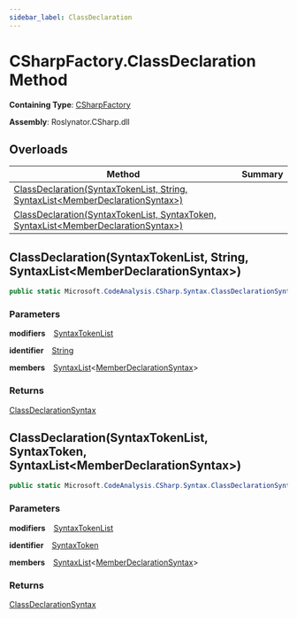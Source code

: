 ```yaml
---
sidebar_label: ClassDeclaration
---
```


# CSharpFactory\.ClassDeclaration Method

**Containing Type**: [CSharpFactory](../index.md)

**Assembly**: Roslynator\.CSharp\.dll

## Overloads

| Method | Summary |
| ------ | ------- |
| [ClassDeclaration(SyntaxTokenList, String, SyntaxList&lt;MemberDeclarationSyntax&gt;)](#1797779004) | |
| [ClassDeclaration(SyntaxTokenList, SyntaxToken, SyntaxList&lt;MemberDeclarationSyntax&gt;)](#3930390176) | |

<a id="1797779004"></a>

## ClassDeclaration\(SyntaxTokenList, String, SyntaxList&lt;MemberDeclarationSyntax&gt;\) 

```csharp
public static Microsoft.CodeAnalysis.CSharp.Syntax.ClassDeclarationSyntax ClassDeclaration(Microsoft.CodeAnalysis.SyntaxTokenList modifiers, string identifier, Microsoft.CodeAnalysis.SyntaxList<Microsoft.CodeAnalysis.CSharp.Syntax.MemberDeclarationSyntax> members = default)
```

### Parameters

**modifiers** &ensp; [SyntaxTokenList](https://docs.microsoft.com/en-us/dotnet/api/microsoft.codeanalysis.syntaxtokenlist)

**identifier** &ensp; [String](https://docs.microsoft.com/en-us/dotnet/api/system.string)

**members** &ensp; [SyntaxList](https://docs.microsoft.com/en-us/dotnet/api/microsoft.codeanalysis.syntaxlist-1)&lt;[MemberDeclarationSyntax](https://docs.microsoft.com/en-us/dotnet/api/microsoft.codeanalysis.csharp.syntax.memberdeclarationsyntax)&gt;

### Returns

[ClassDeclarationSyntax](https://docs.microsoft.com/en-us/dotnet/api/microsoft.codeanalysis.csharp.syntax.classdeclarationsyntax)

<a id="3930390176"></a>

## ClassDeclaration\(SyntaxTokenList, SyntaxToken, SyntaxList&lt;MemberDeclarationSyntax&gt;\) 

```csharp
public static Microsoft.CodeAnalysis.CSharp.Syntax.ClassDeclarationSyntax ClassDeclaration(Microsoft.CodeAnalysis.SyntaxTokenList modifiers, Microsoft.CodeAnalysis.SyntaxToken identifier, Microsoft.CodeAnalysis.SyntaxList<Microsoft.CodeAnalysis.CSharp.Syntax.MemberDeclarationSyntax> members = default)
```

### Parameters

**modifiers** &ensp; [SyntaxTokenList](https://docs.microsoft.com/en-us/dotnet/api/microsoft.codeanalysis.syntaxtokenlist)

**identifier** &ensp; [SyntaxToken](https://docs.microsoft.com/en-us/dotnet/api/microsoft.codeanalysis.syntaxtoken)

**members** &ensp; [SyntaxList](https://docs.microsoft.com/en-us/dotnet/api/microsoft.codeanalysis.syntaxlist-1)&lt;[MemberDeclarationSyntax](https://docs.microsoft.com/en-us/dotnet/api/microsoft.codeanalysis.csharp.syntax.memberdeclarationsyntax)&gt;

### Returns

[ClassDeclarationSyntax](https://docs.microsoft.com/en-us/dotnet/api/microsoft.codeanalysis.csharp.syntax.classdeclarationsyntax)

